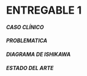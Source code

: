 # ENTREGABLE 1
####  *CASO CLÍNICO*
#### *PROBLEMATICA*
#### *DIAGRAMA DE ISHIKAWA*
#### *ESTADO DEL ARTE*

